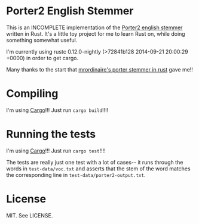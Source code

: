 Porter2 English Stemmer
=======================

This is an INCOMPLETE implementation of the [Porter2 english stemmer](http://snowball.tartarus.org/algorithms/english/stemmer.html) written in Rust. It's a little toy project for me to learn Rust on, while doing something somewhat useful.

I'm currently using rustc 0.12.0-nightly (>72841b128 2014-09-21 20:00:29 +0000) in order to get cargo.

Many thanks to the start that [mrordinaire's porter stemmer in rust](https://github.com/mrordinaire/rust-stem) gave me!!

Compiling
=========

I'm using [Cargo](http://crates.io/)!!! Just run `cargo build`!!!!

Running the tests
=================

I'm using [Cargo](http://crates.io/)!!! Just run `cargo test`!!!!

The tests are really just one test with a lot of cases-- it runs through the words in `test-data/voc.txt` and asserts that the stem of the word matches the corresponding line in `test-data/porter2-output.txt`.

License
=======

MIT. See LICENSE.